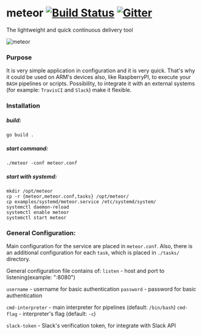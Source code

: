 # meteor [![Build Status](https://travis-ci.org/incu6us/meteor.svg)](https://travis-ci.org/incu6us/meteor) [![Gitter](https://badges.gitter.im/Join%20Chat.svg)](https://gitter.im/meteor-cd/Lobby?utm_source=badge&utm_medium=badge&utm_campaign=pr-badge)

The lightweight and quick continuous delivery tool 

![meteor](https://raw.githubusercontent.com/incu6us/meteor/master/examples/images/meteor.png)

### Purpose
It is very simple application in configuration and it is very quick. That's why it could be used on ARM's devices also, like RaspberryPI, to execute your `BASH` pipelines or scripts. Possibility, to integrate it with an external systems (for example: `TravisCI` and `Slack`) make it flexible. 

### Installation
##### build:
```
go build .
```

##### start command:
```
./meteor -conf meteor.conf
```

##### start with *systemd*:

```
mkdir /opt/meteor
cp -r {meteor,meteor.conf,tasks} /opt/meteor/
cp examples/systemd/meteor.service /etc/systemd/system/
systemctl daemon-reload
systemctl enable meteor
systemctl start meteor
```

### General Configuration:
Main configuration for the service are placed in `meteor.conf`. Also, there is an additional configuration for each `task`, which is placed in `./tasks/` directory.  

General configuration file contains of:
`listen` - host and port to listening(example: ":8080")

`username` - username for basic authentication
`password` - password for basic authentication

`cmd-interpreter` - main interpreter for pipelines (default: `/bin/bash`)
`cmd-flag` - interpreter's flag (default: `-c`)

`slack-token` - Slack's verification token, for integrate with Slack API
